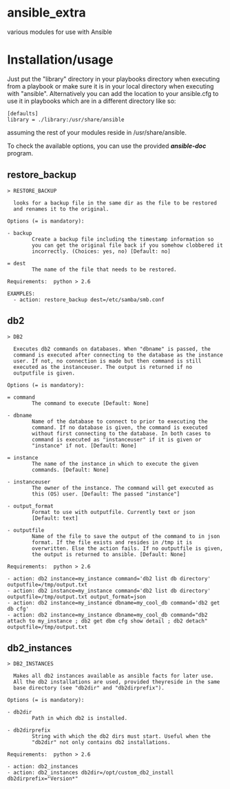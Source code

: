 ansible_extra
===========

various modules for use with Ansible

# Installation/usage

Just put the "library" directory in your playbooks directory when executing from a playbook or make sure it is in your local directory when executing with "ansible".
Alternatively you can add the location to your ansible.cfg to use it in playbooks which are in a different directory like so:

```
[defaults]
library = ./library:/usr/share/ansible
```

assuming the rest of your modules reside in /usr/share/ansible.

To check the available options, you can use the provided ***ansible-doc*** program.

## restore_backup

```
> RESTORE_BACKUP

  looks for a backup file in the same dir as the file to be restored
  and renames it to the original.

Options (= is mandatory):

- backup
        Create a backup file including the timestamp information so
        you can get the original file back if you somehow clobbered it
        incorrectly. (Choices: yes, no) [Default: no]

= dest
        The name of the file that needs to be restored.

Requirements:  python > 2.6

EXAMPLES:
  - action: restore_backup dest=/etc/samba/smb.conf
```

## db2

```
> DB2

  Executes db2 commands on databases. When "dbname" is passed, the
  command is executed after connecting to the database as the instance
  user. If not, no connection is made but then command is still
  executed as the instanceuser. The output is returned if no
  outputfile is given.

Options (= is mandatory):

= command
        The command to execute [Default: None]

- dbname
        Name of the database to connect to prior to executing the
        command. If no database is given, the command is executed
        without first connecting to the database. In both cases to
        command is executed as "instanceuser" if it is given or
        "instance" if not. [Default: None]

= instance
        The name of the instance in which to execute the given
        commands. [Default: None]

- instanceuser
        The owner of the instance. The command will get executed as
        this (OS) user. [Default: The passed "instance"]

- output_format
        Format to use with outputfile. Currently text or json
        [Default: text]

- outputfile
        Name of the file to save the output of the command to in json
        format. If the file exists and resides in /tmp it is
        overwritten. Else the action fails. If no outputfile is given,
        the output is returned to ansible. [Default: None]

Requirements:  python > 2.6

- action: db2 instance=my_instance command='db2 list db directory' outputfile=/tmp/output.txt
- action: db2 instance=my_instance command='db2 list db directory' outputfile=/tmp/output.txt output_format=json
- action: db2 instance=my_instance dbname=my_cool_db command='db2 get db cfg'
- action: db2 instance=my_instance dbname=my_cool_db command="db2 attach to my_instance ; db2 get dbm cfg show detail ; db2 detach" outputfile=/tmp/output.txt
```

## db2_instances

```
> DB2_INSTANCES

  Makes all db2 instances available as ansible facts for later use.
  All the db2 installations are used, provided theyreside in the same
  base directory (see "db2dir" and "db2dirprefix").

Options (= is mandatory):

- db2dir
        Path in which db2 is installed.

- db2dirprefix
        String with which the db2 dirs must start. Useful when the
        "db2dir" not only contains db2 installations.

Requirements:  python > 2.6

- action: db2_instances
- action: db2_instances db2dir=/opt/custom_db2_install db2dirprefix="Version*"
```
